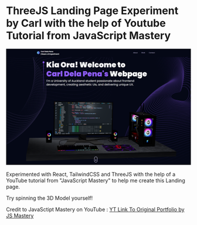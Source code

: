 
# ThreeJS Landing Page Experiment by Carl with the help of Youtube Tutorial from JavaScript Mastery
![Portfolio Preview](src/assets/carlRM.png)

Experimented with React, TailwindCSS and ThreeJS with the help of a YouTube tutorial from "JavaScript Mastery" to help me create this Landing page. 

Try spinning the 3D Model yourself!

Credit to JavaSctipt Mastery on YouTube : [YT Link To Original Portfolio by JS Mastery](https://www.youtube.com/watch?v=0fYi8SGA20k)
